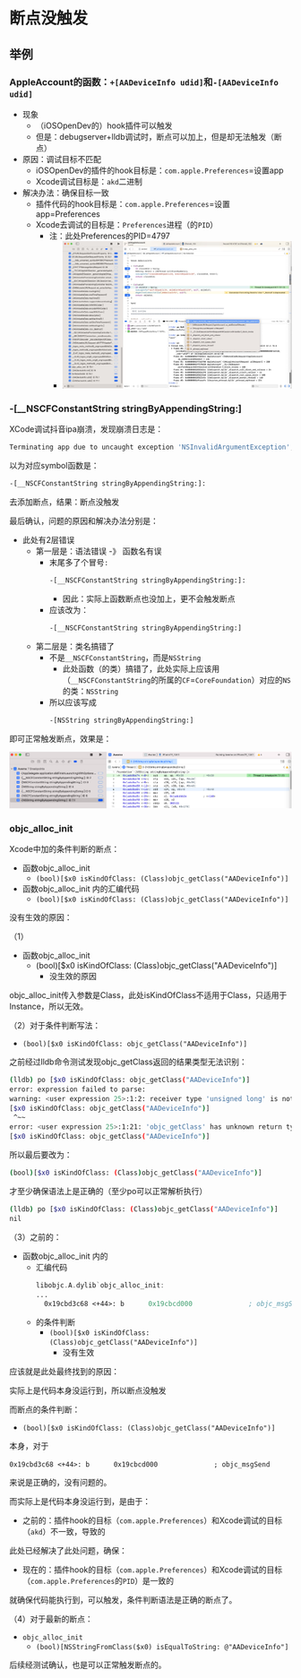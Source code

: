 # 断点没触发

## 举例

### AppleAccount的函数：`+[AADeviceInfo udid]`和`-[AADeviceInfo udid]`

* 现象
  * （iOSOpenDev的）hook插件可以触发
  * 但是：debugserver+lldb调试时，断点可以加上，但是却无法触发（断点）
* 原因：调试目标不匹配
  * iOSOpenDev的插件的hook目标是：`com.apple.Preferences`=设置app
  * Xcode调试目标是：`akd`二进制
* 解决办法：确保目标一致
  * 插件代码的hook目标是：`com.apple.Preferences`=设置app=Preferences
  * Xcode去调试的目标是：`Preferences`进程（的`PID`）
    * 注：此处Preferences的PID=4797
      * ![xcode_br_AADeviceInfo_udid_4797](../assets/img/xcode_br_AADeviceInfo_udid_4797.jpg)

### -[__NSCFConstantString stringByAppendingString:]

XCode调试抖音ipa崩溃，发现崩溃日志是：

```bash
Terminating app due to uncaught exception 'NSInvalidArgumentException', reason: '*** -[__NSCFConstantString stringByAppendingString:]: nil argument'
```

以为对应symbol函数是：

```bash
-[__NSCFConstantString stringByAppendingString:]:
```

去添加断点，结果：断点没触发

最后确认，问题的原因和解决办法分别是：

* 此处有2层错误
  * 第一层是：语法错误 -》 函数名有误
    * 末尾多了个冒号`:`
      ```bash
      -[__NSCFConstantString stringByAppendingString:]:
      ```
      * 因此：实际上函数断点也没加上，更不会触发断点
    * 应该改为：
      ```bash
      -[__NSCFConstantString stringByAppendingString:]
      ```
  * 第二层是：类名搞错了
    * 不是`__NSCFConstantString`，而是`NSString`
      * 此处函数（的类）搞错了，此处实际上应该用（`__NSCFConstantString`的所属的`CF`=`CoreFoundation`）对应的`NS`的类：`NSString`
    * 所以应该写成
      ```bash
      -[NSString stringByAppendingString:]
      ```

即可正常触发断点，效果是：

![xcode_stringByAppendingString_br_trigger](../assets/img/xcode_stringByAppendingString_br_trigger.png)

### objc_alloc_init

Xcode中加的条件判断的断点：

* 函数objc_alloc_init
  * `(bool)[$x0 isKindOfClass: (Class)objc_getClass("AADeviceInfo")]`
* 函数objc_alloc_init 内的汇编代码
  * `(bool)[$x0 isKindOfClass: (Class)objc_getClass("AADeviceInfo")]`

没有生效的原因：

（1）

* 函数objc_alloc_init
  * (bool)[$x0 isKindOfClass: (Class)objc_getClass("AADeviceInfo")]
    * 没生效的原因

objc_alloc_init传入参数是Class，此处isKindOfClass不适用于Class，只适用于Instance，所以无效。


（2）对于条件判断写法：

* `(bool)[$x0 isKindOfClass: objc_getClass("AADeviceInfo")]`

之前经过lldb命令测试发现objc_getClass返回的结果类型无法识别：

```bash
(lldb) po [$x0 isKindOfClass: objc_getClass("AADeviceInfo")]
error: expression failed to parse:
warning: <user expression 25>:1:2: receiver type 'unsigned long' is not 'id' or interface pointer, consider casting it to 'id'
[$x0 isKindOfClass: objc_getClass("AADeviceInfo")]
 ^~~
error: <user expression 25>:1:21: 'objc_getClass' has unknown return type; cast the call to its declared return type
[$x0 isKindOfClass: objc_getClass("AADeviceInfo")]
```

所以最后要改为：

```bash
(bool)[$x0 isKindOfClass: (Class)objc_getClass("AADeviceInfo")]
```

才至少确保语法上是正确的（至少po可以正常解析执行）

```bash
(lldb) po [$x0 isKindOfClass: (Class)objc_getClass("AADeviceInfo")]
nil
```

（3）之前的：

* 函数objc_alloc_init 内的
  * 汇编代码
    ```asm
    libobjc.A.dylib`objc_alloc_init:
    ...
      0x19cbd3c68 <+44>: b      0x19cbcd000              ; objc_msgSend
    ```
  * 的条件判断
    * `(bool)[$x0 isKindOfClass: (Class)objc_getClass("AADeviceInfo")]`
      * 没有生效

应该就是此处最终找到的原因：

实际上是代码本身没运行到，所以断点没触发

而断点的条件判断：

* `(bool)[$x0 isKindOfClass: (Class)objc_getClass("AADeviceInfo")]`

本身，对于

`0x19cbd3c68 <+44>: b      0x19cbcd000              ; objc_msgSend`

来说是正确的，没有问题的。

而实际上是代码本身没运行到，是由于：

* 之前的：插件hook的目标（`com.apple.Preferences`）和Xcode调试的目标（`akd`）不一致，导致的

此处已经解决了此处问题，确保：

* 现在的：插件hook的目标（`com.apple.Preferences`）和Xcode调试的目标（`com.apple.Preferences`的`PID`）是一致的

就确保代码能执行到，可以触发，条件判断语法是正确的断点了。

（4）对于最新的断点：

* `objc_alloc_init`
  * `(bool)[NSStringFromClass($x0) isEqualToString: @"AADeviceInfo"]`

后续经测试确认，也是可以正常触发断点的。
